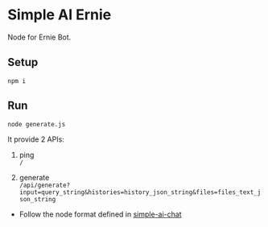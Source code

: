 
Simple AI Ernie
===============


Node for Ernie Bot.


Setup
-----

`npm i`  


Run
---

`node generate.js`  

It provide 2 APIs:

1. ping  
`/`  

2. generate  
`/api/generate?input=query_string&histories=history_json_string&files=files_text_json_string`

* Follow the node format defined in [simple-ai-chat](https://github.com/gcc3/simple-ai-chat)
